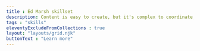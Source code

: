 ```yaml
---
title : Ed Marsh skillset
description: Content is easy to create, but it's complex to coordinate, organize, and maintain. This section features my extensive experience with content and its related tools.
tags : "skills"
eleventyExcludeFromCollections : true
layout: "layouts/grid.njk"
buttonText : "Learn more"
---
```

